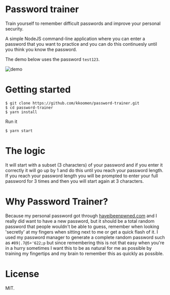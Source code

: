 # Password trainer

Train yourself to remember difficult passwords and improve your personal
security.

A simple NodeJS command-line application where you can enter a password that you
want to practice and you can do this continuesly until you think you know the
password.

The demo below uses the password `test123`.

![demo](demo.gif)

# Getting started

```
$ git clone https://github.com/kkoomen/password-trainer.git
$ cd password-trainer
$ yarn install
```

Run it

```
$ yarn start
```

# The logic

It will start with a subset (3 characters) of your password and if you enter it
correctly it will go up by 1 and do this until you reach your password length.
If you reach your password length you will be prompted to enter your full
password for 3 times and then you will start again at 3 characters.

# Why Password Trainer?

Because my personal password got through
[haveibeenpwned.com](https://haveibeenpwned.com/) and I really did want to have
a new password, but it should be a total random password that people wouldn't be
able to guess, remember when looking 'secretly' at my fingers when sitting next
to me or get a quick flash of it. I used my password manager to generate a
complete random password such as `#89|.7@5+'622;p` but since remembering this is
not that easy when you're in a hurry sometimes I want this to be as natural for
me as possible by training my fingertips and my brain to remember this as
quickly as possible.

# License

MIT.
